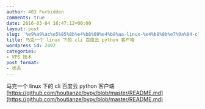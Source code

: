 ```yaml
---
author: 403 Forbidden
comments: true
date: 2016-03-04 16:47:12+00:00
layout: post
slug: '%e9%a9%ac%e5%85%8b%e4%b8%80%e4%b8%aa-linux-%e4%b8%8b%e7%9a%84-cli-%e7%99%be%e5%ba%a6%e4%ba%91-python-%e5%ae%a2%e6%88%b7%e7%ab%af'
title: 马克一个 linux 下的 cli 百度云 python 客户端
wordpress_id: 2492
categories:
- VPS 技术
post_format:
- 状态
---
```

马克一个 linux 下的 cli 百度云 python 客户端
[https://github.com/houtianze/bypy/blob/master/README.md](https://github.com/houtianze/bypy/blob/master/README.md)
